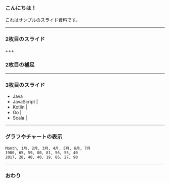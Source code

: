 ### こんにちは！


これはサンプルのスライド資料です。


---


### 2枚目のスライド


+++


### 2枚目の補足


---


### 3枚目のスライド


- Java
- JavaScript |
- Kotlin |
- Go |
- Scala |


---


### グラフやチャートの表示


<canvas data-chart="radar">


    Month, 1月, 2月, 3月, 4月, 5月, 6月, 7月
    1980, 65, 59, 80, 81, 56, 55, 40
    2017, 28, 48, 40, 19, 86, 27, 90


</canvas>


---


### おわり

